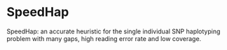 # SpeedHap
SpeedHap: an accurate heuristic for the single individual SNP haplotyping problem with many gaps, high reading error rate and low coverage.
